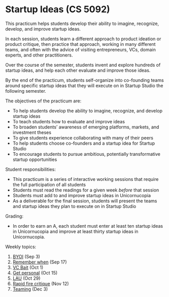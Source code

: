 # Startup Ideas (CS 5092)

This practicum helps students develop their ability to imagine, recognize, develop, and improve startup ideas. 

In each session, students learn a different approach to product ideation or product critique, then practice that approach, working in many different teams, and often with the advice of visiting entrepreneurs, VCs, domain experts, and other practitioners.

Over the course of the semester, students invent and explore hundreds of startup ideas, and help each other evaluate and improve those ideas.

By the end of the practicum, students self-organize into co-founding teams around specific startup ideas that they will execute on in Startup Studio the following semester.

The objectives of the practicum are:

* To help students develop the ability to imagine, recognize, and develop startup ideas
* To teach students how to evaluate and improve ideas
* To broaden students’ awareness of emerging platforms, markets, and investment theses
* To give students experience collaborating with many of their peers
* To help students choose co-founders and a startup idea for Startup Studio
* To encourage students to pursue ambitious, potentially transformative startup opportunities

Student responsibilities:

* This practicum is a series of interactive working sessions that require the full participation of all students
* Students must read the readings for a given week *before* that session
* Students must add to and improve startup ideas in Unicornucopia
* As a deliverable for the final session, students will present the teams and startup ideas they plan to execute on in Startup Studio

Grading:

* In order to earn an A, each student must enter at least ten startup ideas in Unicornucopia and improve at least thirty startup ideas in Unicornucopia.

Weekly topics:

1. [BYOI](https://github.com/cornelltech/startup-ideas/wiki#week-1-byoi-bring-your-own-ideas) (Sep 3)
1. [Remember when](https://github.com/cornelltech/startup-ideas/wiki#week-2-remember-when) (Sep 17)
1. [VC Bait](https://github.com/cornelltech/startup-ideas/wiki#week-3-vc-bait) (Oct 1)
1. [Get personal](https://github.com/cornelltech/startup-ideas/wiki#week-4-get-personal) (Oct 15)
1. [LAU](https://github.com/cornelltech/startup-ideas/wiki#week-5-lau-live-action-unicornucopia) (Oct 29)
1. [Rapid fire critique](https://github.com/cornelltech/startup-ideas/wiki#week-6-rapid-fire-critique) (Nov 12)
1. [Teaming](https://github.com/cornelltech/startup-ideas/wiki#week-7-teaming) (Dec 3)
